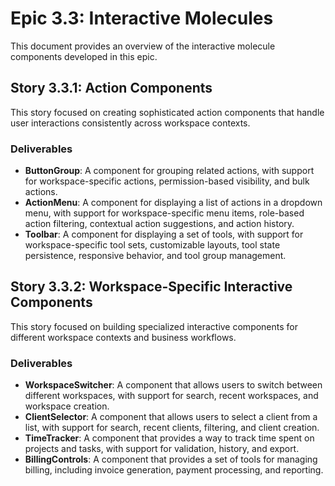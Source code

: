 # Epic 3.3: Interactive Molecules

This document provides an overview of the interactive molecule components developed in this epic.

## Story 3.3.1: Action Components

This story focused on creating sophisticated action components that handle user interactions consistently across workspace contexts.

### Deliverables

-   **ButtonGroup**: A component for grouping related actions, with support for workspace-specific actions, permission-based visibility, and bulk actions.
-   **ActionMenu**: A component for displaying a list of actions in a dropdown menu, with support for workspace-specific menu items, role-based action filtering, contextual action suggestions, and action history.
-   **Toolbar**: A component for displaying a set of tools, with support for workspace-specific tool sets, customizable layouts, tool state persistence, responsive behavior, and tool group management.

## Story 3.3.2: Workspace-Specific Interactive Components

This story focused on building specialized interactive components for different workspace contexts and business workflows.

### Deliverables

-   **WorkspaceSwitcher**: A component that allows users to switch between different workspaces, with support for search, recent workspaces, and workspace creation.
-   **ClientSelector**: A component that allows users to select a client from a list, with support for search, recent clients, filtering, and client creation.
-   **TimeTracker**: A component that provides a way to track time spent on projects and tasks, with support for validation, history, and export.
-   **BillingControls**: A component that provides a set of tools for managing billing, including invoice generation, payment processing, and reporting.
